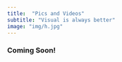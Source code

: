 ```yaml
---
title:  "Pics and Videos"
subtitle: "Visual is always better"
image: "img/h.jpg"
---
```


### Coming Soon!
